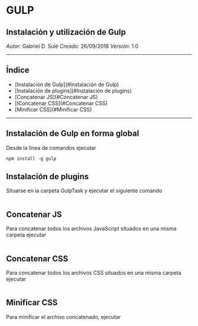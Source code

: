 # GULP #

## Instalación y utilización de Gulp ##
*Autor:* Gabriel D. Sulé
*Creado:* 26/09/2018
*Versión:* 1.0
***

## Índice ##
- [Instalación de Gulp](#Instalación de Gulp)
- [Instalación de plugins](#Instalación de plugins)
- [Concatenar JS](#Concatenar JS)
- [IConcatenar CSS](#Concatenar CSS)
- [Minificar CSS](#Minificar CSS)
***

## Instalación de Gulp en forma global ##
Desde la línea de comandos ejecutar

```
npm install -g gulp
```

## Instalación de plugins ##
Situarse en la carpeta GulpTask y ejecutar el siguiente comando

```npm install
```

## Concatenar JS ##
Para concatenar todos los archivos JavaScript situados en una misma carpeta ejecutar

```gulp concatjs
```

## Concatenar CSS ##
Para concatenar todos los archivos CSS situados en una misma carpeta ejecutar

```gulp concatcss
```

## Minificar CSS ##
Para minificar el archivo concatenado, ejecutar

```gulp minifycss
```
